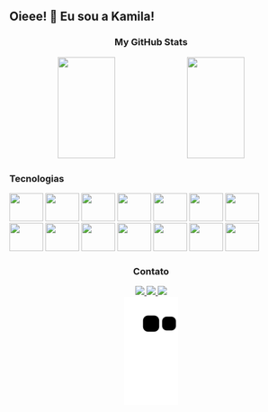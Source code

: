 ## Oieee! 👋 Eu sou a Kamila!
  <div align='center'>
    <h3>My GitHub Stats</h3>
    <img width='45%' height='180em' src='https://github-readme-stats.vercel.app/api?username=KamilaMattos&count_private=true&show_icons=true&theme=dracula&include_all_commits=true&count_private=true&hide_border=true'/>
    <img width='45%' height='180em' src='https://github-readme-stats.vercel.app/api/top-langs/?username=KamilaMattos&count_private=true&layout=compact&langs_count=16&theme=dracula&hide_border=true'/>
  </div>

<div>
  <h3>Tecnologias</h3>
  <img height='50' width='60' src="https://cdn.jsdelivr.net/gh/devicons/devicon/icons/html5/html5-original.svg" />
  <img height='50' width='60' src="https://cdn.jsdelivr.net/gh/devicons/devicon/icons/css3/css3-original.svg" />
  <img height='50' width='60' src="https://cdn.jsdelivr.net/gh/devicons/devicon/icons/javascript/javascript-original.svg" />
  <img height='50' width='60' src="https://cdn.jsdelivr.net/gh/devicons/devicon/icons/react/react-original.svg" />
  <img height='50' width='60' src="https://cdn.jsdelivr.net/gh/devicons/devicon/icons/nodejs/nodejs-original.svg" />
  <img height='50' width='60' src="https://cdn.jsdelivr.net/gh/devicons/devicon/icons/express/express-original.svg" />
  <img height='50' width='60' src="https://cdn.jsdelivr.net/gh/devicons/devicon/icons/typescript/typescript-original.svg" />
  <img height='50' width='60' src="https://cdn.jsdelivr.net/gh/devicons/devicon/icons/jest/jest-plain.svg" />
  <img height='50' width='60' src="https://cdn.jsdelivr.net/gh/devicons/devicon/icons/postgresql/postgresql-original.svg" />
  <img height='50' width='60' src="https://cdn.jsdelivr.net/gh/devicons/devicon/icons/microsoftsqlserver/microsoftsqlserver-plain.svg" />
  <img height='50' width='60' src="https://cdn.jsdelivr.net/gh/devicons/devicon/icons/git/git-original.svg" />
  <img height='50' width='60' src="https://cdn.jsdelivr.net/gh/devicons/devicon/icons/docker/docker-plain.svg" />
  <img height='50' width='60' src="https://cdn.jsdelivr.net/gh/devicons/devicon/icons/python/python-original.svg" />
  <img height='50' width='60' src="https://cdn.jsdelivr.net/gh/devicons/devicon/icons/azure/azure-original.svg" />
</div>

<div align='center'>
  <h3>Contato</h3>
  <a href='https://www.linkedin.com/in/kamilamattos/' target='_blank'><img src='https://img.shields.io/badge/LinkedIn-0077B5?style=for-the-badge&logo=linkedin&logoColor=white'>
  <a href='https://portfolio-kamila-mattos.vercel.app/' target='_blank'><img src='https://img.shields.io/badge/Portfolio-See%20my%20personal%20portfolio-ff6e96?style=for-the-badge&logo=GoogleChrome'>
    <a href='mailto:kamila_mattos@hotmail.com' target='_blank'><img src='https://img.shields.io/badge/Email-4285f4?style=for-the-badge&logo=microsoftoutlook&logoColor=white'>
</div>
<div align='center'>
<img src='https://github.com/KamilaMattos/KamilaMattos/blob/output/github-contribution-grid-snake.svg'/>
</div>




